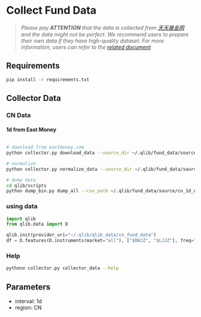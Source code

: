 # Collect Fund Data

> *Please pay **ATTENTION** that the data is collected from [天天基金网](https://fund.eastmoney.com/) and the data might not be perfect. We recommend users to prepare their own data if they have high-quality dataset. For more information, users can refer to the [related document](https://qlib.readthedocs.io/en/latest/component/data.html#converting-csv-format-into-qlib-format)*

## Requirements

```bash
pip install -r requirements.txt
```

## Collector Data


### CN Data

#### 1d from East Money

```bash

# download from eastmoney.com
python collector.py download_data --source_dir ~/.qlib/fund_data/source/cn_1d --region CN --start 2020-11-01 --end 2020-11-10 --delay 0.1 --interval 1d

# normalize
python collector.py normalize_data --source_dir ~/.qlib/fund_data/source/cn_1d --normalize_dir ~/.qlib/fund_data/source/cn_1d_nor --region CN --interval 1d --date_field_name FSRQ

# dump data
cd qlib/scripts
python dump_bin.py dump_all --csv_path ~/.qlib/fund_data/source/cn_1d_nor --qlib_dir ~/.qlib/qlib_data/cn_fund_data --freq day --date_field_name FSRQ --include_fields DWJZ,LJJZ

```

### using data

```python
import qlib
from qlib.data import D

qlib.init(provider_uri="~/.qlib/qlib_data/cn_fund_data")
df = D.features(D.instruments(market="all"), ["$DWJZ", "$LJJZ"], freq="day")
```


### Help
```bash
pythono collector.py collector_data --help
```

## Parameters

- interval: 1d
- region: CN
